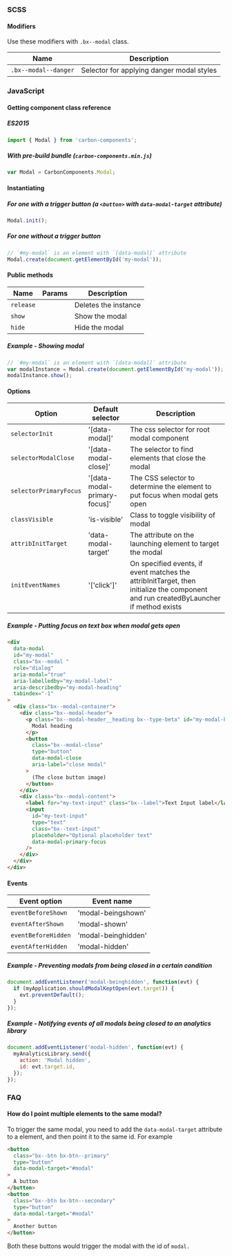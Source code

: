 ### SCSS

#### Modifiers

Use these modifiers with `.bx--modal` class.

| Name                 | Description                               |
| -------------------- | ----------------------------------------- |
| `.bx--modal--danger` | Selector for applying danger modal styles |

### JavaScript

#### Getting component class reference

##### ES2015

```javascript
import { Modal } from 'carbon-components';
```

##### With pre-build bundle (`carbon-components.min.js`)

```javascript
var Modal = CarbonComponents.Modal;
```

#### Instantiating

##### For one with a trigger button (a `<button>` with `data-modal-target` attribute)

```javascript
Modal.init();
```

##### For one without a trigger button

```javascript
// `#my-modal` is an element with `[data-modal]` attribute
Modal.create(document.getElementById('my-modal'));
```

#### Public methods

| Name      | Params | Description          |
| --------- | ------ | -------------------- |
| `release` |        | Deletes the instance |
| `show`    |        | Show the modal       |
| `hide`    |        | Hide the modal       |

##### Example - Showing modal

```javascript
// `#my-modal` is an element with `[data-modal]` attribute
var modalInstance = Modal.create(document.getElementById('my-modal'));
modalInstance.show();
```

#### Options

| Option                 | Default selector             | Description                                                                                                                          |
| ---------------------- | ---------------------------- | ------------------------------------------------------------------------------------------------------------------------------------ |
| `selectorInit`         | '[data-modal]'               | The css selector for root modal component                                                                                            |
| `selectorModalClose`   | '[data-modal-close]'         | The selector to find elements that close the modal                                                                                   |
| `selectorPrimaryFocus` | '[data-modal-primary-focus]' | The CSS selector to determine the element to put focus when modal gets open                                                          |
| `classVisible`         | 'is-visible'                 | Class to toggle visibility of modal                                                                                                  |
| `attribInitTarget`     | 'data-modal-target'          | The attribute on the launching element to target the modal                                                                           |
| `initEventNames`       | '['click']'                  | On specified events, if event matches the attribInitTarget, then initialize the component and run createdByLauncher if method exists |

##### Example - Putting focus on text box when modal gets open

```html
<div
  data-modal
  id="my-modal"
  class="bx--modal "
  role="dialog"
  aria-modal="true"
  aria-labelledby="my-modal-label"
  aria-describedby="my-modal-heading"
  tabindex="-1"
>
  <div class="bx--modal-container">
    <div class="bx--modal-header">
      <p class="bx--modal-header__heading bx--type-beta" id="my-modal-heading">
        Modal heading
      </p>
      <button
        class="bx--modal-close"
        type="button"
        data-modal-close
        aria-label="close modal"
      >
        (The close button image)
      </button>
    </div>
    <div class="bx--modal-content">
      <label for="my-text-input" class="bx--label">Text Input label</label>
      <input
        id="my-text-input"
        type="text"
        class="bx--text-input"
        placeholder="Optional placeholder text"
        data-modal-primary-focus
      />
    </div>
  </div>
</div>
```

#### Events

| Event option        | Event name          |
| ------------------- | ------------------- |
| `eventBeforeShown`  | 'modal-beingshown'  |
| `eventAfterShown`   | 'modal-shown'       |
| `eventBeforeHidden` | 'modal-beinghidden' |
| `eventAfterHidden`  | 'modal-hidden'      |

##### Example - Preventing modals from being closed in a certain condition

```javascript
document.addEventListener('modal-beinghidden', function(evt) {
  if (myApplication.shouldModalKeptOpen(evt.target)) {
    evt.preventDefault();
  }
});
```

##### Example - Notifying events of all modals being closed to an analytics library

```javascript
document.addEventListener('modal-hidden', function(evt) {
  myAnalyticsLibrary.send({
    action: 'Modal hidden',
    id: evt.target.id,
  });
});
```

### FAQ

#### How do I point multiple elements to the same modal?

To trigger the same modal, you need to add the `data-modal-target` attribute to
a element, and then point it to the same id. For example

```html
<button
  class="bx--btn bx-btn--primary"
  type="button"
  data-modal-target="#modal"
>
  A button
</button>
<button
  class="bx--btn bx-btn--secondary"
  type="button"
  data-modal-target="#modal"
>
  Another button
</button>
```

Both these buttons would trigger the modal with the id of `modal.`
